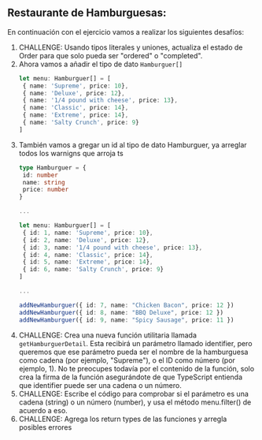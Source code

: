 ## Restaurante de Hamburguesas:

En continuación con el ejercicio vamos a realizar los siguientes desafíos:

1. CHALLENGE: Usando tipos literales y uniones, actualiza el estado de Order para que
solo pueda ser "ordered" o "completed".
2. Ahora vamos a añadir el tipo de dato `Hamburguer[]`
   ```ts
   let menu: Hamburguer[] = [
    { name: 'Supreme', price: 10},
    { name: 'Deluxe', price: 12},
    { name: '1/4 pound with cheese', price: 13},
    { name: 'Classic', price: 14},
    { name: 'Extreme', price: 14},
    { name: 'Salty Crunch', price: 9}
   ]
   ```
3. También vamos a gregar un id al tipo de dato Hamburguer, ya  arreglar todos los warnigns que arroja ts
   ```ts
   type Hamburguer = {
    id: number
    name: string
    price: number
   }

   ...

   let menu: Hamburguer[] = [
    { id: 1, name: 'Supreme', price: 10},
    { id: 2, name: 'Deluxe', price: 12},
    { id: 3, name: '1/4 pound with cheese', price: 13},
    { id: 4, name: 'Classic', price: 14},
    { id: 5, name: 'Extreme', price: 14},
    { id: 6, name: 'Salty Crunch', price: 9}
   ]

   ...

   addNewHamburguer({ id: 7, name: "Chicken Bacon", price: 12 })
   addNewHamburguer({ id: 8, name: "BBQ Deluxe", price: 12 })
   addNewHamburguer({ id: 9, name: "Spicy Sausage", price: 11 })
   ```
4. CHALLENGE: Crea una nueva función utilitaria llamada `getHamburguerDetail`. Esta recibirá
un parámetro llamado identifier, pero queremos que ese parámetro
pueda ser el nombre de la hamburguesa como cadena (por ejemplo, "Supreme"),
o el ID como número (por ejemplo, 1). No te preocupes todavía por el contenido de la función, solo crea la firma
de la función asegurándote de que TypeScript entienda que identifier
puede ser una cadena o un número.
5. CHALLENGE: Escribe el código para comprobar si el parámetro es una cadena (string)
o un número (number), y usa el método menu.filter() de acuerdo a eso.
6. CHALLENGE: Agrega los return types de las funciones y arregla posibles errores

